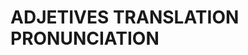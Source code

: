 
# ADJETIVES                 TRANSLATION                 PRONUNCIATION           

                       